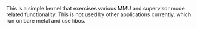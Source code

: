This is a simple kernel that exercises various MMU and supervisor mode related
functionality. This is not used by other applications currently, which run on
bare metal and use libos.
